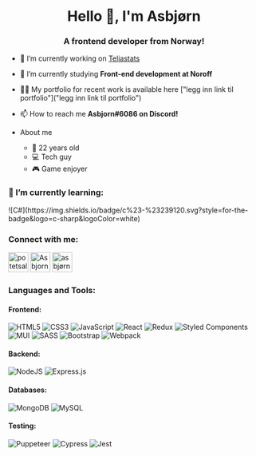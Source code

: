 <h1 align="center">Hello 👋, I'm Asbjørn</h1>
<h3 align="center">A frontend developer from Norway!</h3>

- 🔭 I’m currently working on [Teliastats](https://thundeee.github.io/TeliaStats/)

- 🏫 I’m currently studying **Front-end development at Noroff**

- 👨‍💻 My portfolio for recent work is available here ["legg inn link til portfolio"]("legg inn link til portfolio")

- 📫 How to reach me **Asbjorn#6086 on Discord!**

- About me
  - 🎂 22 years old
  - 💻 Tech guy
  - 🎮 Game enjoyer

<h3 align="left">🌱 I’m currently learning:</h3> 
![C#](https://img.shields.io/badge/c%23-%23239120.svg?style=for-the-badge&logo=c-sharp&logoColor=white)


<h3 align="left">Connect with me:</h3>
<a href="https://twitter.com/potetsalatlol" target="blank"><img src="https://raw.githubusercontent.com/rahuldkjain/github-profile-readme-generator/master/src/images/icons/Social/twitter.svg" alt="potetsalatlol" height="40" width="40" /></a>
<a href="https://discord.com/users/183978195551387649" target="blank"><img src="https://raw.githubusercontent.com/rahuldkjain/github-profile-readme-generator/master/src/images/icons/Social/discord.svg" alt="Asbjorn#6086" height="40" width="40" /></a>
<a href="https://linkedin.com/in/asbjørn-abelsen-sekse-346961241" target="blank"><img src="https://raw.githubusercontent.com/rahuldkjain/github-profile-readme-generator/master/src/images/icons/Social/linked-in-alt.svg" alt="asbjørn-abelsen-sekse-346961241" height="40" width="40" /></a>

<h3 align="left">Languages and Tools:</h3>

<h4 align="left">Frontend:</h4>

 ![HTML5](https://img.shields.io/badge/html5-%23E34F26.svg?style=for-the-badge&logo=html5&logoColor=white) ![CSS3](https://img.shields.io/badge/css3-%231572B6.svg?style=for-the-badge&logo=css3&logoColor=white)
 ![JavaScript](https://img.shields.io/badge/javascript-%23323330.svg?style=for-the-badge&logo=javascript&logoColor=%23F7DF1E) ![React](https://img.shields.io/badge/react-%2320232a.svg?style=for-the-badge&logo=react&logoColor=%2361DAFB) ![Redux](https://img.shields.io/badge/redux-%23593d88.svg?style=for-the-badge&logo=redux&logoColor=white)
 ![Styled Components](https://img.shields.io/badge/styled--components-DB7093?style=for-the-badge&logo=styled-components&logoColor=white) ![MUI](https://img.shields.io/badge/MUI-%230081CB.svg?style=for-the-badge&logo=material-ui&logoColor=white) ![SASS](https://img.shields.io/badge/SASS-hotpink.svg?style=for-the-badge&logo=SASS&logoColor=white) ![Bootstrap](https://img.shields.io/badge/bootstrap-%23563D7C.svg?style=for-the-badge&logo=bootstrap&logoColor=white)
 ![Webpack](https://img.shields.io/badge/webpack-%238DD6F9.svg?style=for-the-badge&logo=webpack&logoColor=black) 
  

<h4 align="left">Backend:</h4>

 ![NodeJS](https://img.shields.io/badge/node.js-6DA55F?style=for-the-badge&logo=node.js&logoColor=white) ![Express.js](https://img.shields.io/badge/express.js-%23404d59.svg?style=for-the-badge&logo=express&logoColor=%2361DAFB)


<h4 align="left">Databases:</h4>

 ![MongoDB](https://img.shields.io/badge/MongoDB-%234ea94b.svg?style=for-the-badge&logo=mongodb&logoColor=white) ![MySQL](https://img.shields.io/badge/mysql-%2300f.svg?style=for-the-badge&logo=mysql&logoColor=white)
 
<h4 align="left">Testing:</h4>

 ![Puppeteer](https://img.shields.io/badge/-Puppeteer-01d8a2?style=for-the-badge&logo=puppeteer&logoColor=black) ![Cypress](https://img.shields.io/badge/-Cypress-007780?style=for-the-badge&logo=cypress&logoColor=white) ![Jest](https://img.shields.io/badge/-Jest-%23C21325?style=for-the-badge&logo=jest&logoColor=white) 

